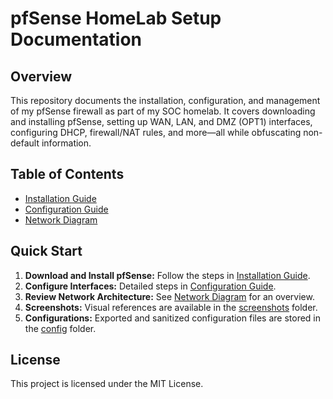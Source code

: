# pfSense HomeLab Setup Documentation

## Overview
This repository documents the installation, configuration, and management of my pfSense firewall as part of my SOC homelab. It covers downloading and installing pfSense, setting up WAN, LAN, and DMZ (OPT1) interfaces, configuring DHCP, firewall/NAT rules, and more—all while obfuscating non-default information.

## Table of Contents
- [Installation Guide](./Installation-guide.md)
- [Configuration Guide](./configuration-guide.md)
- [Network Diagram](./network-diagram.md)

## Quick Start
1. **Download and Install pfSense:** Follow the steps in [Installation Guide](./docs/installation-guide.md).
2. **Configure Interfaces:** Detailed steps in [Configuration Guide](./docs/configuration-guide.md).
3. **Review Network Architecture:** See [Network Diagram](./docs/network-diagram.md) for an overview.
4. **Screenshots:** Visual references are available in the [screenshots](./screenshots/) folder.
5. **Configurations:** Exported and sanitized configuration files are stored in the [config](./config/) folder.

## License
This project is licensed under the MIT License.
